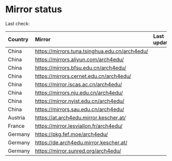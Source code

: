 <script src="./time.js"></script>
# Mirror status
Last check: <script type="text/javascript">localize(1710750110.317373);</script>

|Country|Mirror|Last update|
|:------|:-----|:----------|
|China|https://mirrors.tuna.tsinghua.edu.cn/arch4edu/|<script type="text/javascript">localize(1710743550);</script>|
|China|https://mirrors.aliyun.com/arch4edu/|<script type="text/javascript">localize(1710700032);</script>|
|China|https://mirrors.bfsu.edu.cn/arch4edu/|<script type="text/javascript">localize(1710700032);</script>|
|China|https://mirrors.cernet.edu.cn/arch4edu/|<script type="text/javascript">localize(1710743550);</script>|
|China|https://mirror.iscas.ac.cn/arch4edu/|<script type="text/javascript">localize(1710700032);</script>|
|China|https://mirrors.nju.edu.cn/arch4edu/|<script type="text/javascript">localize(1710700032);</script>|
|China|https://mirror.nyist.edu.cn/arch4edu/|<script type="text/javascript">localize(1710700032);</script>|
|China|https://mirrors.sau.edu.cn/arch4edu/|<script type="text/javascript">localize(1710700032);</script>|
|Austria|https://at.arch4edu.mirror.kescher.at/|<script type="text/javascript">localize(1710743550);</script>|
|France|https://mirror.lesviallon.fr/arch4edu/|<script type="text/javascript">localize(1710700032);</script>|
|Germany|https://pkg.fef.moe/arch4edu/|<script type="text/javascript">localize(1710743550);</script>|
|Germany|https://de.arch4edu.mirror.kescher.at/|<script type="text/javascript">localize(1710743550);</script>|
|Germany|https://mirror.sunred.org/arch4edu/|<script type="text/javascript">localize(1710743550);</script>|

<script src="./tablefilter/tablefilter.js"></script>
<script src="./table.js"></script>